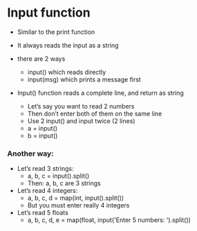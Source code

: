 # Input function
- Similar to the print function
- It always reads the input as a string
- there are 2 ways
    - input() which reads directly
    - input(msg) which prints a message first
  
- Input() function reads a complete line, and return as string
    - Let’s say you want to read 2 numbers
    - Then don’t enter both of them on the same line
    - Use 2 input() and input twice (2 lines)
    - a = input()
    - b = input()
### Another way:
- Let’s read 3 strings:
    - a, b, c = input().split()
    - Then: a, b, c are 3 strings
- Let’s read 4 integers:
    - a, b, c, d = map(int, input().split())
    - But you must enter really 4 integers
- Let’s read 5 floats
    - a, b, c, d, e = map(float, input('Enter 5 numbers: ').split())
